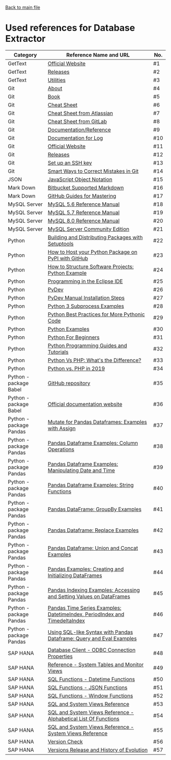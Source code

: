 

[Back to main file](README.md)

Used references for Database Extractor
======================================

| Category                | Reference Name and URL                                                                                                                                                                                                                                                                                                 | No.  |
| ----------------------- | ---------------------------------------------------------------------------------------------------------------------------------------------------------------------------------------------------------------------------------------------------------------------------------------------------------------------- | ---- |
| GetText                 | [Official Website](https://www.gnu.org/software/gettext/)                                                                                                                                                                                                                                                              | #1   |
| GetText                 | [Releases](https://github.com/oscarotero/Gettext/releases)                                                                                                                                                                                                                                                             | #2   |
| GetText                 | [Utilities](https://www.gnu.org/software/gettext/manual/html_node/index.html)                                                                                                                                                                                                                                          | #3   |
| Git                     | [About](https://git-scm.com/about)                                                                                                                                                                                                                                                                                     | #4   |
| Git                     | [Book](https://git-scm.com/book/en/v2)                                                                                                                                                                                                                                                                                 | #5   |
| Git                     | [Cheat Sheet](https://services.github.com/on-demand/downloads/github-git-cheat-sheet.pdf)                                                                                                                                                                                                                              | #6   |
| Git                     | [Cheat Sheet from Atlassian](https://www.google.com/url?sa=t&rct=j&q=&esrc=s&source=web&cd=10&cad=rja&uact=8&ved=2ahUKEwiL37Sx8tHdAhVBDywKHQHfDBgQFjAJegQIChAC&url=https%3A%2F%2Fwww.atlassian.com%2Fdam%2Fjcr%3A8132028b-024f-4b6b-953e-e68fcce0c5fa%2Fatlassian-git-cheatsheet.pdf&usg=AOvVaw2TdLUeHteS2YU_G9u_-6nP) | #7   |
| Git                     | [Cheat Sheet from GitLab](https://about.gitlab.com/images/press/git-cheat-sheet.pdf)                                                                                                                                                                                                                                   | #8   |
| Git                     | [Documentation/Reference](https://git-scm.com/doc)                                                                                                                                                                                                                                                                     | #9   |
| Git                     | [Documentation for Log](https://git-scm.com/docs/git-log)                                                                                                                                                                                                                                                              | #10  |
| Git                     | [Official Website](https://git-scm.com/)                                                                                                                                                                                                                                                                               | #11  |
| Git                     | [Releases](https://github.com/git-for-windows/git/releases/)                                                                                                                                                                                                                                                           | #12  |
| Git                     | [Set up an SSH key](https://confluence.atlassian.com/bitbucket/set-up-an-ssh-key-728138079.html)                                                                                                                                                                                                                       | #13  |
| Git                     | [Smart Ways to Correct Mistakes in Git](https://css-tricks.com/the-smart-ways-to-correct-mistakes-in-git/)                                                                                                                                                                                                             | #14  |
| JSON                    | [JavaScript Object Notation](http://json.org/)                                                                                                                                                                                                                                                                         | #15  |
| Mark Down               | [Bitbucket Supported Markdown](https://bitbucket.org/tutorials/markdowndemo)                                                                                                                                                                                                                                           | #16  |
| Mark Down               | [GitHub Guides for Mastering](https://guides.github.com/features/mastering-markdown/)                                                                                                                                                                                                                                  | #17  |
| MySQL Server            | [MySQL 5.6 Reference Manual](https://dev.mysql.com/doc/refman/5.6/en/)                                                                                                                                                                                                                                                 | #18  |
| MySQL Server            | [MySQL 5.7 Reference Manual](https://dev.mysql.com/doc/refman/5.7/en/)                                                                                                                                                                                                                                                 | #19  |
| MySQL Server            | [MySQL 8.0 Reference Manual](https://dev.mysql.com/doc/refman/8.0/en/)                                                                                                                                                                                                                                                 | #20  |
| MySQL Server            | [MySQL Server Community Edition](https://www.mysql.com/products/community/)                                                                                                                                                                                                                                            | #21  |
| Python                  | [Building and Distributing Packages with Setuptools](https://setuptools.readthedocs.io/en/latest/setuptools.html)                                                                                                                                                                                                      | #22  |
| Python                  | [How to Host your Python Package on PyPI with GitHub](https://www.codementor.io/arpitbhayani/host-your-python-package-using-github-on-pypi-du107t7ku)                                                                                                                                                                  | #23  |
| Python                  | [How to Structure Software Projects: Python Example](http://queirozf.com/entries/how-to-structure-software-projects-python-example)                                                                                                                                                                                    | #24  |
| Python                  | [Programming in the Eclipse IDE](https://www.ics.uci.edu/~pattis/common/handouts/introtopythonineclipse/)                                                                                                                                                                                                              | #25  |
| Python                  | [PyDev](http://www.pydev.org/)                                                                                                                                                                                                                                                                                         | #26  |
| Python                  | [PyDev Manual Installation Steps](http://www.pydev.org/manual_101_install.html)                                                                                                                                                                                                                                        | #27  |
| Python                  | [Python 3 Subprocess Examples](http://queirozf.com/entries/python-3-subprocess-examples)                                                                                                                                                                                                                               | #28  |
| Python                  | [Python Best Practices for More Pythonic Code](https://realpython.com/tutorials/best-practices/)                                                                                                                                                                                                                       | #29  |
| Python                  | [Python Examples](https://pythonexamples.org/)                                                                                                                                                                                                                                                                         | #30  |
| Python                  | [Python For Beginners](https://www.python.org/about/gettingstarted/)                                                                                                                                                                                                                                                   | #31  |
| Python                  | [Python Programming Guides and Tutorials](https://www.pythoncentral.io/)                                                                                                                                                                                                                                               | #32  |
| Python                  | [Python Vs PHP: What's the Difference?](https://www.guru99.com/python-vs-php.html)                                                                                                                                                                                                                                     | #33  |
| Python                  | [Python vs. PHP in 2019](https://hackr.io/blog/python-vs-php-in-2019)                                                                                                                                                                                                                                                  | #34  |
| Python - package Babel  | [GitHub repository](https://github.com/python-babel/babel)                                                                                                                                                                                                                                                             | #35  |
| Python - package Babel  | [Official documentation website](http://babel.pocoo.org/en/latest/)                                                                                                                                                                                                                                                    | #36  |
| Python - package Pandas | [Mutate for Pandas Dataframes: Examples with Assign](http://queirozf.com/entries/mutate-for-pandas-dataframes-examples-with-assign)                                                                                                                                                                                    | #37  |
| Python - package Pandas | [Pandas Dataframe Examples: Column Operations](http://queirozf.com/entries/pandas-dataframe-examples-column-operations)                                                                                                                                                                                                | #38  |
| Python - package Pandas | [Pandas Dataframe Examples: Manipulating Date and Time](http://queirozf.com/entries/pandas-dataframe-examples-manipulating-date-and-time)                                                                                                                                                                              | #39  |
| Python - package Pandas | [Pandas Dataframe Examples: String Functions](http://queirozf.com/entries/pandas-dataframe-examples-string-functions)                                                                                                                                                                                                  | #40  |
| Python - package Pandas | [Pandas DataFrame: GroupBy Examples](http://queirozf.com/entries/pandas-dataframe-groupby-examples)                                                                                                                                                                                                                    | #41  |
| Python - package Pandas | [Pandas Dataframe: Replace Examples](http://queirozf.com/entries/pandas-dataframe-replace-examples)                                                                                                                                                                                                                    | #42  |
| Python - package Pandas | [Pandas Dataframe: Union and Concat Examples](http://queirozf.com/entries/pandas-dataframe-union-and-concat-examples)                                                                                                                                                                                                  | #43  |
| Python - package Pandas | [Pandas Examples: Creating and Initializing DataFrames](http://queirozf.com/entries/pandas-examples-creating-and-initializing-dataframes)                                                                                                                                                                              | #44  |
| Python - package Pandas | [Pandas Indexing Examples: Accessing and Setting Values on DataFrames](http://queirozf.com/entries/pandas-indexing-examples-accessing-and-setting-values-on-dataframes)                                                                                                                                                | #45  |
| Python - package Pandas | [Pandas Time Series Examples: DatetimeIndex, PeriodIndex and TimedeltaIndex](http://queirozf.com/entries/pandas-time-series-examples-datetimeindex-periodindex-and-timedeltaindex)                                                                                                                                     | #46  |
| Python - package Pandas | [Using SQL-like Syntax with Pandas Dataframe: Query and Eval Examples](http://queirozf.com/entries/using-sql-like-syntax-with-pandas-dataframe-query-and-eval-examples)                                                                                                                                                | #47  |
| SAP HANA                | [Database Client - ODBC Connection Properties](https://help.sap.com/viewer/0eec0d68141541d1b07893a39944924e/2.0.02/en-US/7cab593774474f2f8db335710b2f5c50.html)                                                                                                                                                        | #48  |
| SAP HANA                | [Reference - System Tables and Monitor Views](http://sap.optimieren.de/hana/hana/html/monitor_views.html)                                                                                                                                                                                                              | #49  |
| SAP HANA                | [SQL Functions - Datetime Functions](https://help.sap.com/viewer/4fe29514fd584807ac9f2a04f6754767/2.0.03/en-US/209f228975191014baed94f1b69693ae.html)                                                                                                                                                                  | #50  |
| SAP HANA                | [SQL Functions - JSON Functions](https://help.sap.com/viewer/4fe29514fd584807ac9f2a04f6754767/2.0.03/en-US/5848028bcd364d9aa0706ae1d7ab4184.html)                                                                                                                                                                      | #51  |
| SAP HANA                | [SQL Functions - Window Functions](https://help.sap.com/viewer/4fe29514fd584807ac9f2a04f6754767/2.0.03/en-US/20a353327519101495dfd0a87060a0d3.html)                                                                                                                                                                    | #52  |
| SAP HANA                | [SQL and System Views Reference](https://help.sap.com/viewer/4fe29514fd584807ac9f2a04f6754767/2.0.03/en-US/b4b0eec1968f41a099c828a4a6c8ca0f.html)                                                                                                                                                                      | #53  |
| SAP HANA                | [SQL and System Views Reference - Alphabetical List Of Functions](https://help.sap.com/viewer/4fe29514fd584807ac9f2a04f6754767/2.0.03/en-US/f12b86a6284c4aeeb449e57eb5dd3ebd.html)                                                                                                                                     | #54  |
| SAP HANA                | [SQL and System Views Reference - System Views Reference](https://help.sap.com/viewer/4fe29514fd584807ac9f2a04f6754767/2.0.03/en-US/20cbb10c75191014b47ba845bfe499fe.html)                                                                                                                                             | #55  |
| SAP HANA                | [Version Check](https://answers.sap.com/questions/161894/hana-version-check.html)                                                                                                                                                                                                                                      | #56  |
| SAP HANA                | [Versions Release and History of Evolution](https://www.stechies.com/about-sap-erp-solution-different-versions/)                                                                                                                                                                                                       | #57  |
